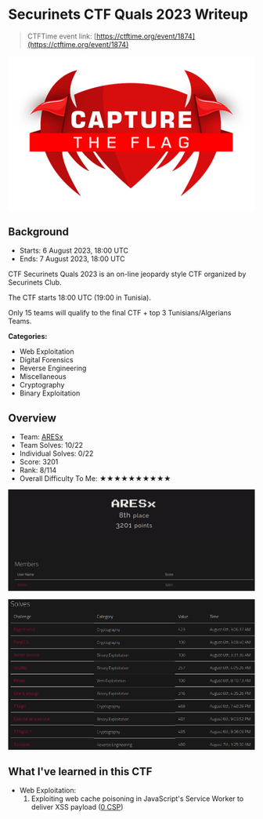 # Securinets CTF Quals 2023 Writeup

> CTFTime event link: [https://ctftime.org/event/1874](https://ctftime.org/event/1874)

![](https://github.com/siunam321/CTF-Writeups/blob/main/Securinets-CTF-Quals-2023/images/banner.png)

## Background

- Starts: 6 August 2023, 18:00 UTC
- Ends: 7 August 2023, 18:00 UTC

CTF Securinets Quals 2023 is an on-line jeopardy style CTF organized by Securinets Club.

The CTF starts 18:00 UTC (19:00 in Tunisia).

Only 15 teams will qualify to the final CTF + top 3 Tunisians/Algerians Teams.

**Categories:**

- Web Exploitation
- Digital Forensics
- Reverse Engineering
- Miscellaneous
- Cryptography
- Binary Exploitation

## Overview

- Team: [ARESx](https://ctftime.org/team/128734)
- Team Solves: 10/22
- Individual Solves: 0/22
- Score: 3201
- Rank: 8/114
- Overall Difficulty To Me: ★★★★★★★★★★

![](https://github.com/siunam321/CTF-Writeups/blob/main/Securinets-CTF-Quals-2023/images/score.png)

![](https://github.com/siunam321/CTF-Writeups/blob/main/Securinets-CTF-Quals-2023/images/solves.png)

## What I've learned in this CTF

- Web Exploitation:
    1. Exploiting web cache poisoning in JavaScript's Service Worker to deliver XSS payload ([0 CSP](https://github.com/siunam321/CTF-Writeups/blob/main/Securinets-CTF-Quals-2023/Web-Exploitation/0-CSP/README.md))